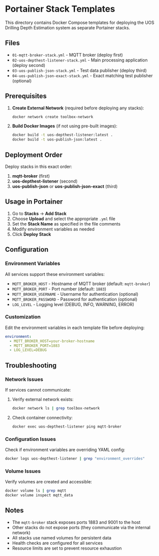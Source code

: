 # Portainer Stack Templates

This directory contains Docker Compose templates for deploying the UOS Drilling Depth Estimation system as separate Portainer stacks.

## Files

- `01-mqtt-broker-stack.yml` - MQTT broker (deploy first)
- `02-uos-depthest-listener-stack.yml` - Main processing application (deploy second)
- `03-uos-publish-json-stack.yml` - Test data publisher (deploy third)
- `04-uos-publish-json-exact-stack.yml` - Exact matching test publisher (optional)

## Prerequisites

1. **Create External Network** (required before deploying any stacks):
   ```bash
   docker network create toolbox-network
   ```

2. **Build Docker Images** (if not using pre-built images):
   ```bash
   docker build -t uos-depthest-listener:latest .
   docker build -t uos-publish-json:latest .
   ```

## Deployment Order

Deploy stacks in this exact order:

1. **mqtt-broker** (first)
2. **uos-depthest-listener** (second)
3. **uos-publish-json** or **uos-publish-json-exact** (third)

## Usage in Portainer

1. Go to **Stacks** → **Add Stack**
2. Choose **Upload** and select the appropriate `.yml` file
3. Set the **Stack Name** as specified in the file comments
4. Modify environment variables as needed
5. Click **Deploy Stack**

## Configuration

### Environment Variables

All services support these environment variables:

- `MQTT_BROKER_HOST` - Hostname of MQTT broker (default: `mqtt-broker`)
- `MQTT_BROKER_PORT` - Port number (default: `1883`)
- `MQTT_BROKER_USERNAME` - Username for authentication (optional)
- `MQTT_BROKER_PASSWORD` - Password for authentication (optional)
- `LOG_LEVEL` - Logging level (DEBUG, INFO, WARNING, ERROR)

### Customization

Edit the environment variables in each template file before deploying:

```yaml
environment:
  - MQTT_BROKER_HOST=your-broker-hostname
  - MQTT_BROKER_PORT=1883
  - LOG_LEVEL=DEBUG
```

## Troubleshooting

### Network Issues

If services cannot communicate:

1. Verify external network exists:
   ```bash
   docker network ls | grep toolbox-network
   ```

2. Check container connectivity:
   ```bash
   docker exec uos-depthest-listener ping mqtt-broker
   ```

### Configuration Issues

Check if environment variables are overriding YAML config:

```bash
docker logs uos-depthest-listener | grep "environment_overrides"
```

### Volume Issues

Verify volumes are created and accessible:

```bash
docker volume ls | grep mqtt
docker volume inspect mqtt_data
```

## Notes

- The `mqtt-broker` stack exposes ports 1883 and 9001 to the host
- Other stacks do not expose ports (they communicate via the internal network)
- All stacks use named volumes for persistent data
- Health checks are configured for all services
- Resource limits are set to prevent resource exhaustion